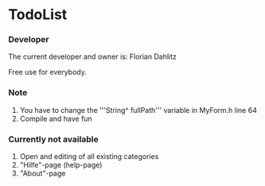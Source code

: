 # TodoList
### Developer
The current developer and owner is: Florian Dahlitz

Free use for everybody.

### Note
1. You have to change the '''String^ fullPath''' variable in MyForm.h line 64
2. Compile and have fun

### Currently not available
1. Open and editing of all existing categories
2. "Hilfe"-page (help-page)
3. "About"-page
